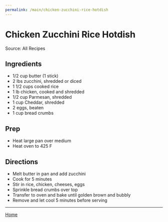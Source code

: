 ```yaml
---
permalink: /main/chicken-zucchini-rice-hotdish
---
```

# Chicken Zucchini Rice Hotdish

Source: All Recipes

## Ingredients

- 1/2 cup butter (1 stick)
- 2 lbs zucchini, shredded or diced
- 1 1/2 cups cooked rice
- 1 lb chicken, cooked and shredded
- 1/2 cup Parmesan, shredded
- 1 cup Cheddar, shredded
- 2 eggs, beaten
- 1 cup bread crumbs

## Prep

- Heat large pan over medium
- Heat oven to 425 F

## Directions

- Melt butter in pan and add zucchini
- Cook for 5 minutes
- Stir in rice, chicken, cheeses, eggs
- Sprinkle bread crumbs over top
- Transfer to oven and bake until golden brown and bubbly
- Remove and let cool 5 minutes before serving

---

[Home](https://thomasjbarrett82.github.io)
